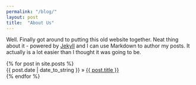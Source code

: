 ```yaml
---
permalink: "/blog/"
layout: post
title:  "About Us"
---
```


Well. Finally got around to putting this old website together. Neat thing about it - powered by [Jekyll](http://jekyllrb.com) and I can use Markdown to author my posts. It actually is a lot easier than I thought it was going to be.


<!-- loop over posts -->
<div class="post-box">
    {% for post in site.posts %}
    <div class="post-item">
      <span>{{ post.date | date_to_string }}</span> » <a href="{{ post.url }}" title="{{ post.title }}">{{ post.title }}</a>
    </div>
    {% endfor %}
    </div>
